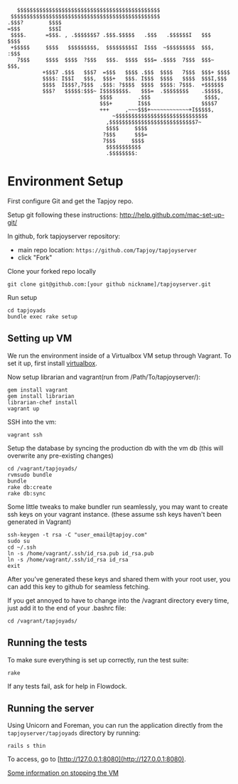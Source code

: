 ```
   $$$$$$$$$$$$$$$$$$$$$$$$$$$$$$$$$$$$$$$$$$$$$
 $$$$$$$$$$$$$$$$$$$$$$$$$$$$$$$$$$$$$$$$$$$$$$$
.$$$?        $$$$
=$$$         $$$I
 $$$$.      =$$$. , .$$$$$$$7 .$$$.$$$$$   .$$$   .$$$$$$I   $$$    $$$$
 +$$$$$     $$$$   $$$$$$$$$,  $$$$$$$$$I  I$$$  ~$$$$$$$$$  $$$,  :$$$
   7$$$     $$$$  $$$$  ?$$$   $$$.  $$$$  $$$= .$$$$  7$$$  $$$~  $$$,
           +$$$7 .$$$   $$$7  =$$$   $$$$ .$$$  $$$$   7$$$  $$$+ $$$$
           $$$$: I$$I   $$$,  $$$+   $$$. I$$$  $$$$   $$$$  $$$I,$$$
           $$$$  I$$$?,7$$$  .$$$: ?$$$$  $$$$  $$$$: 7$$$.  +$$$$$$
           $$$?   $$$$$:$$$~ I$$$$$$$$.   $$$=  .$$$$$$$$    .$$$$$,
                             $$$$        .$$$                 $$$$,
                             $$$+        I$$$                $$$$7
                             +++     ,~~~$$$+~~~~~~~~~~~~+I$$$$$,
                                 ~$$$$$$$$$$$$$$$$$$$$$$$$$$$$$
                               ,$$$$$$$$$$$$$$$$$$$$$$$$$$$7~
                               $$$$     $$$$
                              ?$$$      $$$=
                              7$$$     $$$$
                               $$$$$$$$$$$
                               .$$$$$$$$:
```

Environment Setup
=================

First configure Git and get the Tapjoy repo.

Setup git following these instructions: http://help.github.com/mac-set-up-git/

In github, fork tapjoyserver repository:

  * main repo location: `https://github.com/Tapjoy/tapjoyserver`
  * click "Fork"

Clone your forked repo locally


```
git clone git@github.com:[your github nickname]/tapjoyserver.git
```

Run setup

```
cd tapjoyads
bundle exec rake setup
```

Setting up VM
-------------

We run the environment inside of a Virtualbox VM setup through Vagrant. To set it up, first
install [virtualbox](http://www.virtualbox.org/wiki/Downloads).

Now setup librarian and vagrant(run from /Path/To/tapjoyserver/):

```
gem install vagrant
gem install librarian
librarian-chef install
vagrant up
```

SSH into the vm:

```
vagrant ssh
```

Setup the database by syncing the production db with the vm db (this will overwrite any pre-existing changes)

```
cd /vagrant/tapjoyads/
rvmsudo bundle
bundle
rake db:create
rake db:sync
```

Some little tweaks to make bundler run seamlessly, you may want to create ssh keys on your vagrant instance.
(these assume ssh keys haven't been generated in Vagrant)
```
ssh-keygen -t rsa -C "user_email@tapjoy.com"
sudo su
cd ~/.ssh
ln -s /home/vagrant/.ssh/id_rsa.pub id_rsa.pub
ln -s /home/vagrant/.ssh/id_rsa id_rsa
exit
```
After you've generated these keys and shared them with your root user, you can add this key to github for seamless fetching.

If you get annoyed to have to change into the /vagrant directory every time, just add it to the end of your .bashrc file:
```
cd /vagrant/tapjoyads/
```
Running the tests
-----------------

To make sure everything is set up correctly, run the test suite:

```
rake
```

If any tests fail, ask for help in Flowdock.

Running the server
------------------

Using Unicorn and Foreman, you can run the application directly from the `tapjoyserver/tapjoyads` directory by running:

```
rails s thin
```

To access, go to [http://127.0.0.1:8080](http://127.0.0.1:8080).

[Some information on stopping the VM](http://vagrantup.com/v1/docs/getting-started/teardown.html)
